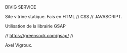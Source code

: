 DIVIG SERVICE

Site vitrine statique. Fais en HTML // CSS // JAVASCRIPT.

Utilisation de la librairie GSAP 

// https://greensock.com/gsap/ //

Axel Vigroux.

